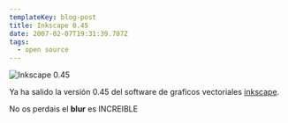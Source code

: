 ```yaml
---
templateKey: blog-post
title: Inkscape 0.45
date: 2007-02-07T19:31:39.707Z
tags:
  - open source
---
```

![Inkscape 0.45](https://i0.wp.com/www.javiermaties.com/sipuedo/wp-content/uploads/2007/02/ink.jpg)

Ya ha salido la versi­ón 0.45 del software de graficos vectoriales [inkscape](http://www.inkscape.org/).

No os perdais el **blur** es INCREIBLE